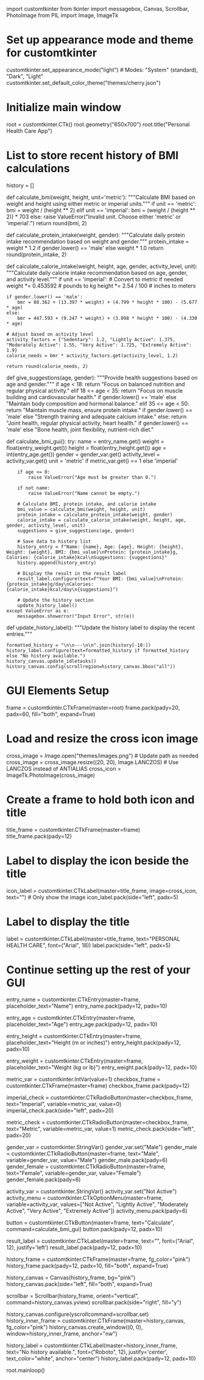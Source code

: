 import customtkinter
from tkinter import messagebox, Canvas, Scrollbar, PhotoImage
from PIL import Image, ImageTk

# Set up appearance mode and theme for customtkinter
customtkinter.set_appearance_mode("light")  # Modes: "System" (standard), "Dark", "Light"
customtkinter.set_default_color_theme("themes/cherry.json")

# Initialize main window
root = customtkinter.CTk()
root.geometry("650x700")
root.title("Personal Health Care App")

# List to store recent history of BMI calculations
history = []

def calculate_bmi(weight, height, unit='metric'):
    """Calculate BMI based on weight and height using either metric or imperial units."""
    if unit == 'metric':    
        bmi = weight / (height ** 2)
    elif unit == 'imperial':
        bmi = (weight / (height ** 2)) * 703
    else:
        raise ValueError("Invalid unit. Choose either 'metric' or 'imperial'.")
    return round(bmi, 2)

def calculate_protein_intake(weight, gender):
    """Calculate daily protein intake recommendation based on weight and gender."""
    protein_intake = weight * 1.2 if gender.lower() == 'male' else weight * 1.0
    return round(protein_intake, 2)

def calculate_calorie_intake(weight, height, age, gender, activity_level, unit):
    """Calculate daily calorie intake recommendation based on age, gender, and activity level."""
    if unit == 'imperial':  # Convert to metric if needed
        weight *= 0.453592  # pounds to kg
        height *= 2.54 / 100  # inches to meters
    
    if gender.lower() == 'male':
        bmr = 88.362 + (13.397 * weight) + (4.799 * height * 100) - (5.677 * age)
    else:
        bmr = 447.593 + (9.247 * weight) + (3.098 * height * 100) - (4.330 * age)

    # Adjust based on activity level
    activity_factors = {"Sedentary": 1.2, "Lightly Active": 1.375, "Moderately Active": 1.55, "Very Active": 1.725, "Extremely Active": 1.9}
    calorie_needs = bmr * activity_factors.get(activity_level, 1.2)
    
    return round(calorie_needs, 2)

def give_suggestions(age, gender):
    """Provide health suggestions based on age and gender."""
    if age < 18:
        return "Focus on balanced nutrition and regular physical activity."
    elif 18 <= age < 35:
        return "Focus on muscle building and cardiovascular health." if gender.lower() == 'male' else "Maintain body composition and hormonal balance."
    elif 35 <= age < 50:
        return "Maintain muscle mass, ensure protein intake." if gender.lower() == 'male' else "Strength training and adequate calcium intake."
    else:
        return "Joint health, regular physical activity, heart health." if gender.lower() == 'male' else "Bone health, joint flexibility, nutrient-rich diet."

def calculate_bmi_gui():
    try:
        name = entry_name.get()
        weight = float(entry_weight.get())
        height = float(entry_height.get())
        age = int(entry_age.get())
        gender = gender_var.get()
        activity_level = activity_var.get()
        unit = 'metric' if metric_var.get() == 1 else 'imperial'

        if age <= 0:
            raise ValueError("Age must be greater than 0.")
        
        if not name:
            raise ValueError("Name cannot be empty.")

        # Calculate BMI, protein intake, and calorie intake
        bmi_value = calculate_bmi(weight, height, unit)
        protein_intake = calculate_protein_intake(weight, gender)
        calorie_intake = calculate_calorie_intake(weight, height, age, gender, activity_level, unit)
        suggestions = give_suggestions(age, gender)

        # Save data to history list
        history_entry = f"Name: {name}, Age: {age}, Height: {height}, Weight: {weight}, BMI: {bmi_value}\nProtein: {protein_intake}g, Calories: {calorie_intake}kcal\nSuggestions: {suggestions}"
        history.append(history_entry)

        # Display the result in the result label
        result_label.configure(text=f"Your BMI: {bmi_value}\nProtein: {protein_intake}g/day\nCalories: {calorie_intake}kcal/day\n{suggestions}")
        
        # Update the history section
        update_history_label()
    except ValueError as e:
        messagebox.showerror("Input Error", str(e))

def update_history_label():
    """Update the history label to display the recent entries."""
    
    formatted_history = "\n\n---\n\n".join(history[-10:])
    history_label.configure(text=formatted_history if formatted_history else "No history available.")
    history_canvas.update_idletasks()
    history_canvas.config(scrollregion=history_canvas.bbox("all"))

# GUI Elements Setup
frame = customtkinter.CTkFrame(master=root)
frame.pack(pady=20, padx=60, fill="both", expand=True)

# Load and resize the cross icon image
cross_image = Image.open("themes/images.png")  # Update path as needed
cross_image = cross_image.resize((20, 20), Image.LANCZOS)  # Use LANCZOS instead of ANTIALIAS
cross_icon = ImageTk.PhotoImage(cross_image)

# Create a frame to hold both icon and title
title_frame = customtkinter.CTkFrame(master=frame)
title_frame.pack(pady=12)

# Label to display the icon beside the title
icon_label = customtkinter.CTkLabel(master=title_frame, image=cross_icon, text="")  # Only show the image
icon_label.pack(side="left", padx=5)

# Label to display the title
label = customtkinter.CTkLabel(master=title_frame, text="PERSONAL HEALTH CARE", font=("Arial", 18))
label.pack(side="left", padx=5)

# Continue setting up the rest of your GUI
entry_name = customtkinter.CTkEntry(master=frame, placeholder_text="Name")
entry_name.pack(pady=12, padx=10)

entry_age = customtkinter.CTkEntry(master=frame, placeholder_text="Age")
entry_age.pack(pady=12, padx=10)

entry_height = customtkinter.CTkEntry(master=frame, placeholder_text="Height (m or inches)")
entry_height.pack(pady=12, padx=10)

entry_weight = customtkinter.CTkEntry(master=frame, placeholder_text="Weight (kg or lb)")
entry_weight.pack(pady=12, padx=10)

metric_var = customtkinter.IntVar(value=1)
checkbox_frame = customtkinter.CTkFrame(master=frame)
checkbox_frame.pack(pady=12)

imperial_check = customtkinter.CTkRadioButton(master=checkbox_frame, text="Imperial", variable=metric_var, value=0)
imperial_check.pack(side="left", padx=20)

metric_check = customtkinter.CTkRadioButton(master=checkbox_frame, text="Metric", variable=metric_var, value=1)
metric_check.pack(side="left", padx=20)

gender_var = customtkinter.StringVar()
gender_var.set("Male")
gender_male = customtkinter.CTkRadioButton(master=frame, text="Male", variable=gender_var, value="Male")
gender_male.pack(pady=6)
gender_female = customtkinter.CTkRadioButton(master=frame, text="Female", variable=gender_var, value="Female")
gender_female.pack(pady=6)

activity_var = customtkinter.StringVar()
activity_var.set("Not Active")
activity_menu = customtkinter.CTkOptionMenu(master=frame, variable=activity_var, values=["Not Active", "Lightly Active", "Moderately Active", "Very Active", "Extremely Active"])
activity_menu.pack(pady=6)

button = customtkinter.CTkButton(master=frame, text="Calculate", command=calculate_bmi_gui)
button.pack(pady=12, padx=10)

result_label = customtkinter.CTkLabel(master=frame, text="", font=("Arial", 12), justify='left')
result_label.pack(pady=12, padx=10)

history_frame = customtkinter.CTkFrame(master=frame, fg_color="pink")
history_frame.pack(pady=12, padx=10, fill="both", expand=True)

history_canvas = Canvas(history_frame, bg="pink") 
history_canvas.pack(side="left", fill="both", expand=True)

scrollbar = Scrollbar(history_frame, orient="vertical", command=history_canvas.yview)
scrollbar.pack(side="right", fill="y")

history_canvas.configure(yscrollcommand=scrollbar.set)
history_inner_frame = customtkinter.CTkFrame(master=history_canvas, fg_color="pink")
history_canvas.create_window((0, 0), window=history_inner_frame, anchor="nw")

history_label = customtkinter.CTkLabel(master=history_inner_frame, text="No history available.", font=("Roboto", 12), justify='center', text_color="white", anchor="center")
history_label.pack(pady=12, padx=10)

root.mainloop()
